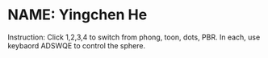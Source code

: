 # NAME: Yingchen He


Instruction: Click 1,2,3,4 to switch from phong, toon, dots, PBR. In each, use keybaord ADSWQE to control the sphere. 
